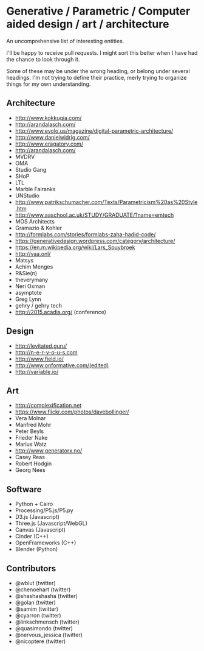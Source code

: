 # Generative / Parametric / Computer aided design / art / architecture

An uncomprehensive list of interesting entities.

I'll be happy to receive pull requests. I might sort this better when I have had the chance to look through it. 

Some of these may be under the wrong heading, or belong under several headings. I'm not trying to define their practice, merly trying to organize things for my own understanding.


## Architecture

 - http://www.kokkugia.com/
 - http://arandalasch.com/
 - http://www.evolo.us/magazine/digital-parametric-architecture/
 - http://www.danielwidrig.com/
 - http://www.eragatory.com/
 - http://arandalasch.com/
 - MVDRV
 - OMA
 - Studio Gang
 - SHoP
 - LTL 
 - Marble Fairanks
 - UNStudio
 - http://www.patrikschumacher.com/Texts/Parametricism%20as%20Style.htm
 - http://www.aaschool.ac.uk/STUDY/GRADUATE/?name=emtech
 - MOS Architects
 - Gramazio & Kohler
 - http://formlabs.com/stories/formlabs-zaha-hadid-code/
 - https://generativedesign.wordpress.com/category/architecture/
 - https://en.m.wikipedia.org/wiki/Lars_Spuybroek
 - http://vaa.onl/
 - Matsys
 - Achim Menges
 - R&Sie(n)
 - theverymany
 - Neri Oxman
 - asymptote
 - Greg Lynn
 - gehry / gehry tech
 - http://2015.acadia.org/ (conference)


## Design

 - http://levitated.guru/
 - http://n-e-r-v-o-u-s.com
 - http://www.field.io/
 - http://www.onformative.com/(edited)
 - http://variable.io/


## Art

 - http://complexification.net
 - https://www.flickr.com/photos/davebollinger/
 - Vera Molnar
 - Manfred Mohr
 - Peter Beyls
 - Frieder Nake
 - Marius Watz
 - http://www.generatorx.no/
 - Casey Reas
 - Robert Hodgin
 - Georg Nees
 

## Software

 - Python + Cairo
 - Processing/P5.js/P5.py
 - D3.js (Javascript)
 - Three.js (Javascript/WebGL)
 - Canvas (Javascript)
 - Cinder (C++)
 - OpenFrameworks (C++)
 - Blender (Python)


## Contributors 

 - @wblut (twitter)
 - @chenoehart (twitter)
 - @shashashasha (twitter)
 - @golan (twitter)
 - @samim (twitter)
 - @cyarron (twitter)
 - @linkschmensch (twitter)
 - @quasimondo (twitter)
 - @nervous_jessica (twitter)
 - @nicoptere (twitter)

